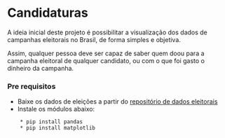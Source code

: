 # Candidaturas

A ideia inicial deste projeto é possibilitar a visualização dos dados de campanhas eleitorais no Brasil, de forma simples e objetiva. 

Assim, qualquer pessoa deve ser capaz de saber quem doou para a campanha eleitoral de qualquer candidato, ou com o que foi gasto o dinheiro da campanha.


### Pre requisitos

* Baixe os dados de eleições a partir do [repositório de dados eleitorais](http://www.tse.jus.br/eleicoes/estatisticas/repositorio-de-dados-eleitorais)
* Instale os módulos abaixo:
```
    * pip install pandas
    * pip install matplotlib
```



